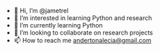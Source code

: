 - 👋 Hi, I’m @jametrel
- 👀 I’m interested in learning Python and research
- 🌱 I’m currently learning Python
- 💞️ I’m looking to collaborate on research projects
- 📫 How to reach me andertonalecia@gmail.com

<!---
jametrel/jametrel is a ✨ special ✨ repository because its `README.md` (this file) appears on your GitHub profile.
You can click the Preview link to take a look at your changes.
--->
